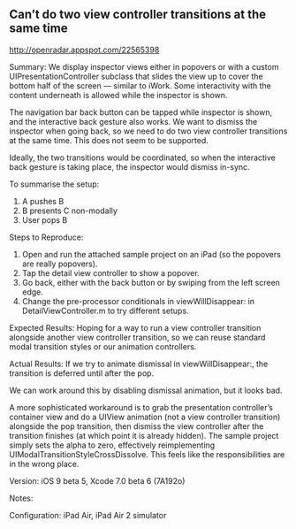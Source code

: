 ## Can’t do two view controller transitions at the same time

http://openradar.appspot.com/22565398
 
Summary:
We display inspector views either in popovers or with a custom UIPresentationController subclass that slides the view up to cover the bottom half of the screen — similar to iWork. Some interactivity with the content underneath is allowed while the inspector is shown.

The navigation bar back button can be tapped while inspector is shown, and the interactive back gesture also works. We want to dismiss the inspector when going back, so we need to do two view controller transitions at the same time. This does not seem to be supported.

Ideally, the two transitions would be coordinated, so when the interactive back gesture is taking place, the inspector would dismiss in-sync.

To summarise the setup:

1. A pushes B
2. B presents C non-modally
3. User pops B

Steps to Reproduce:
1. Open and run the attached sample project on an iPad (so the popovers are really popovers).
2. Tap the detail view controller to show a popover.
3. Go back, either with the back button or by swiping from the left screen edge.
4. Change the pre-processor conditionals in viewWillDisappear: in DetailViewController.m to try different setups.

Expected Results:
Hoping for a way to run a view controller transition alongside another view controller transition, so we can reuse standard modal transition styles or our animation controllers.

Actual Results:
If we try to animate dismissal in viewWillDisappear:, the transition is deferred until after the pop.

We can work around this by disabling dismissal animation, but it looks bad.

A more sophisticated workaround is to grab the presentation controller’s container view and do a UIView animation (not a view controller transition) alongside the pop transition, then dismiss the view controller after the transition finishes (at which point it is already hidden). The sample project simply sets the alpha to zero, effectively reimplementing UIModalTransitionStyleCrossDissolve. This feels like the responsibilities are in the wrong place.

Version:
iOS 9 beta 5, Xcode 7.0 beta 6 (7A192o)

Notes:


Configuration:
iPad Air, iPad Air 2 simulator

